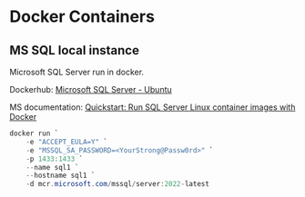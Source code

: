 # Docker Containers

## MS SQL local instance

Microsoft SQL Server run in docker.

Dockerhub: [Microsoft SQL Server - Ubuntu](https://hub.docker.com/_/microsoft-mssql-server)

MS documentation: [Quickstart: Run SQL Server Linux container images with Docker](https://learn.microsoft.com/en-us/sql/linux/quickstart-install-connect-docke)

```powershell
docker run `
    -e "ACCEPT_EULA=Y" `
    -e "MSSQL_SA_PASSWORD=<YourStrong@Passw0rd>" `
    -p 1433:1433 `
    --name sql1 `
    --hostname sql1 `
    -d mcr.microsoft.com/mssql/server:2022-latest
```
